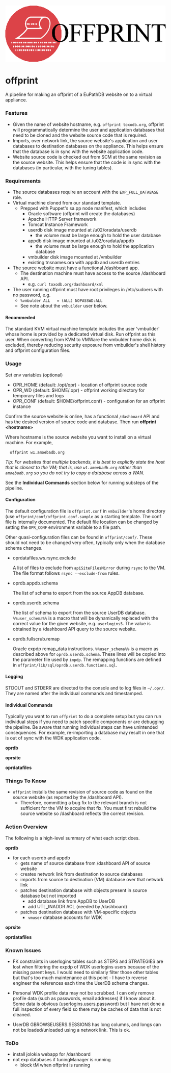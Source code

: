 ![offprint logo](doc/offprint.png)

# offprint

A pipeline for making an offprint of a EuPathDB website on to a virtual appliance.

### Features

- Given the name of website hostname, e.g. `offprint toxodb.org`, offprint will programmatically determine the user and application databases that need to be cloned and the website source code that is required.
- Imports, over network link, the source website's application and user databases to destination databases on the appliance. This helps ensure that the database is in sync with the website application code.
- Website source code is checked out from SCM at the same revision as the source website. This helps ensure that the code is in sync with the databases (in particular, with the tuning tables).

### Requirements
- The source databases require an account with the `EXP_FULL_DATABASE` role.
- Virtual machine cloned from our standard template.
  - Prepped with Puppet's sa.pp node manifest, which includes
    - Oracle software (offprint will create the databases)
    - Apache HTTP Server framework
    - Tomcat Instance Framework
    - userdb disk image mounted at /u02/oradata/userdb
      - the volume must be large enough to hold the user database
    - appdb disk image mounted at /u02/oradata/appdb
      - the volume must be large enough to hold the application database
    - vmbuilder disk image mounted at /vmbuilder
    - existing tnsnames.ora with appdb and userdb entries
- The source website must have a functional /dashboard app. 
  - The destination machine must have access to the source /dashboard API.
    - e.g. `curl toxodb.org/dashboard/xml`
- The user running offprint must have root privileges in /etc/sudoers with no password, e.g.
  - `%vmbulder ALL   = (ALL) NOPASSWD:ALL`
  - See note about the `vmbuilder` user below.

#### Recommeded

The standard KVM virtual machine template includes the user 'vmbuilder' whose home is provided by a dedicated virtual disk. Run offprint as this user. When converting from KVM to VMWare the vmbulder home disk is excluded, thereby reducing security exposure from vmbuilder's shell history and offprint configuration files.


### Usage


Set env variables (optional)

- OPR_HOME (default: /opt/opr) - location of offprint source code
- OPR_WD (default: $HOME/.opr) - offprint working directory for temporary files and logs
- OPR_CONF (default: $HOME/offprint.conf) - configuration for an offprint instance

Confirm the source website is online, has a functional `/dashboard` API and has the desired version of source code and database. Then run **offprint &lt;hostname&gt;**

Where hostname is the source website you want to install on a virtual machine. For example,

      offprint w1.amoebadb.org

_Tip: For websites that multiple backends, it is best to explictly state the host that is closest to the VM; that is, use `w1.amoebadb.org` rather than `amoebadb.org` so you do not try to copy a database across a WAN._

See the  __Individual Commands__  section below for running substeps of the pipeline.

#### Configuration

The default configuration file is `offprint.conf` in `vmbuilder`'s home directory (use `offprint/conf/offprint.conf.sample` as a starting template. The conf file is internally documented. The default file location can be changed by setting the `OPR_CONF` environment variable to a file path.

Other quasi-configuration files can be found in `offprint/conf/`. These should not need to be changed very often, typically only when the database schema changes.

- oprdatafiles.ws.rsync.exclude

  A list of files to exclude from `apiSiteFilesMirror` during `rsync` to the VM. The file format follows `rsync --exclude-from` rules.

- oprdb.appdb.schema

  The list of schema to export from the source AppDB database.

- oprdb.userdb.schema

  The list of schema to export from the source UserDB database. `%%user_schema%%` is a macro that will be dynamically replaced with the correct value for the given website, e.g. `userlogins5`. The value is obtained by a /dashboard API query to the source website.

- oprdb.fullscrub.remap

  Oracle expdp remap\_data instructions. `%%user_schema%%` is a macro as described above for `oprdb.userdb.schema`. These lines will be copied into the parameter file used by `impdp`. The remapping functions are defined in `offprint/lib/sql/oprdb.userdb.functions.sql`.

#### Logging

STDOUT and STDERR are directed to the console and to log files in `~/.opr/`. They are named after the individual commands and timestamped.

#### Individual Commands

Typically you want to run `offprint` to do a complete setup but you can run individual steps if you need to patch specific components or are debugging the pipeline. Be aware that running individual steps can have unintended consequences. For example, re-importing a database may result in one that is out of sync with the WDK application code.

**oprdb**

**oprsite**

**oprdatafiles**

### Things To Know

- `offprint` installs the same revision of source code as found on the source website (as reported by the /dashboard API).
  - Therefore, committing a bug fix to the relevant branch is not sufficient for the VM to acquire that fix. You must first rebuild the source website so /dashboard reflects the correct revision.


### Action Overview

The following is a high-level summary of what each script does.

**oprdb**

  - for each userdb and appdb
    - gets name of source database from /dashboard API of source website
    - creates network link from destination to source databases
    - imports from source to destination (VM) database over that network link
    - patches destination database with objects present in source database but not imported
      - add database link from AppDB to UserDB
      - add UTL_INADDR ACL (needed by /dashboard)
    - patches destination database with VM-specific objects
      - `vmuser` database accounts for WDK

**oprsite**

**oprdatafiles**
    
### Known Issues

  - FK constraints in userlogins tables such as STEPS and STRATEGIES are lost when filtering the expdp of WDK userlogins users because of the missing parent keys. I would need to similarly filter those other tables but that's too much maintenance at this point - I have to reverse engineer the references each time the UserDB schema changes.

  - Personal WDK profile data may not be scrubbed. I can only remove profile data (such as passwords, email addresses) if I know about it. Some data is obvious (userlogins.users.password) but I have not done a full inspection of every field so there may be caches of data that is not cleaned.
  
  - UserDB GBROWSEUSERS.SESSIONS has long columns, and longs can not be loaded/unloaded using a network link. This is ok.


### ToDo

  - install jolokia webapp for /dashboard
  - not exp databases if tuningManager is running
    - block tM when offprint is running